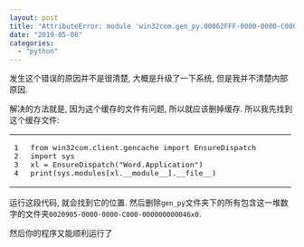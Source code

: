 ```yaml
---
layout: post
title: "AttributeError: module 'win32com.gen_py.00062FFF-0000-0000-C000-000000000046x0x9x6' has no attribute 'CLSIDToClassMap'"
date: "2019-05-08"
categories: 
  - "python"
---
```


发生这个错误的原因并不是很清楚, 大概是升级了一下系统, 但是我并不清楚内部原因.

解决的方法就是, 因为这个缓存的文件有问题, 所以就应该删掉缓存. 所以我先找到这个缓存文件:

<table><tbody><tr><td class="gutter" style="width: 13px;"><pre><span class="line">1</span>
<span class="line">2</span>
<span class="line">3</span>
<span class="line">4</span></pre></td><td class="code" style="width: 453px;"><pre><span class="line"><span class="keyword">from</span> win32com.client.gencache <span class="keyword">import</span> EnsureDispatch</span>
<span class="line"><span class="keyword">import</span> sys</span>
<span class="line">xl = EnsureDispatch(<span class="string">"Word.Application"</span>)</span>
<span class="line">print(sys.modules[xl.__module__].__file__)</span></pre></td></tr></tbody></table>

运行这段代码, 就会找到它的位置. 然后删除`gen_py`文件夹下的所有包含这一堆数字的文件夹`0020905-0000-0000-C000-000000000046x0`.

然后你的程序又能顺利运行了
